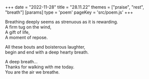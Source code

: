 +++
date = "2022-11-28"
title = "28.11.22"
themes = ["praise", "rest", "breath"]
[params]
  type = 'poem'
  pageKey = 'src/poem.js'
+++

Breathing deeply seems as strenuous as it is rewarding.  
A firm tug on the wind,  
A gift of life,  
A moment of repose.  
  
All these bouts and boisterous laughter,  
begin and end with a deep hearty breath.  
  
A deep breath...  
Thanks for walking with me today.  
You are the air we breathe.
